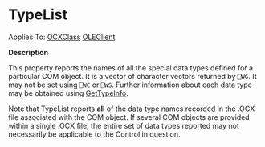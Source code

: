 




<h1 class="heading"><span class="name">TypeList</span></h1>

Applies To: [OCXClass](./ocxclass.md) [OLEClient](./oleclient.md)


**Description**


This property reports the names of all the special data types defined for a particular COM object. It is a vector of character vectors returned by `⎕WG`. It may not be set using `⎕WC` or `⎕WS`. Further information about each data type 
may be obtained using [GetTypeInfo](./gettypeinfo.md).


Note that TypeList reports **all** of the data type names recorded in the .OCX file associated with the COM object. If several COM objects are provided within a single .OCX file, the entire set of data types reported may not necessarily be applicable to the Control in question.



